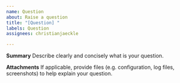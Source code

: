```yaml
---
name: Question
about: Raise a question
title: "[Question] "
labels: Question
assignees: christianjaeckle

---
```


**Summary**
Describe clearly and concisely what is your question.

**Attachments**
If applicable, provide files (e.g. configuration, log files, screenshots) to help explain your question.
